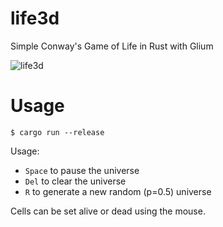 # life3d

Simple Conway's Game of Life in Rust with Glium

![life3d](./resources/life3d.gif)

# Usage

`$ cargo run --release`

Usage:
* `Space` to pause the universe
* `Del` to clear the universe
* `R` to generate a new random (p=0.5) universe

Cells can be set alive or dead using the mouse.